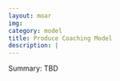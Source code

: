```yaml
---
layout: moar
img:
category: model
title: Produce Coaching Model
description: |
---
```


Summary: TBD
